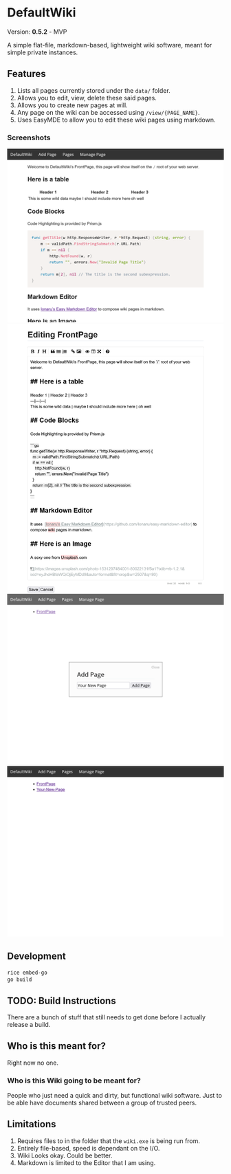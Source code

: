 # DefaultWiki

Version: **0.5.2** - MVP

A simple flat-file, markdown-based, lightweight wiki software, meant for simple private instances.

## Features

1. Lists all pages currently stored under the `data/` folder.
2. Allows you to edit, view, delete these said pages.
3. Allows you to create new pages at will.
4. Any page on the wiki can be accessed using `/view/{PAGE_NAME}`. 
5. Uses EasyMDE to allow you to edit these wiki pages using markdown.

### Screenshots

![](git-assets/defaultwiki-defaultpage.png)
![](git-assets/defaultwiki-editing-page.png)
![](git-assets/defaultwiki-add-newpage.png)
![](git-assets/admin-list-pages.png)

## Development

```shell
rice embed-go
go build
```

## TODO: Build Instructions

There are a bunch of stuff that still needs to get done before I actually release a build.

## Who is this meant for?

Right now no one.

### Who is this Wiki going to be meant for?

People who just need a quick and dirty, but functional wiki software. Just to be able have documents shared between a group of trusted peers.

## Limitations

1. Requires files to in the folder that the `wiki.exe` is being run from.
2. Entirely file-based, speed is dependant on the I/O.
3. Wiki Looks okay. Could be better.
4. Markdown is limited to the Editor that I am using.
